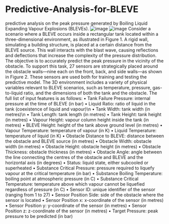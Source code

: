 # Predictive-Analysis-for-BLEVE
 predictive analysis on the peak pressure generated by Boiling Liquid Expanding Vapour Explosions (BLEVEs).
![image](https://github.com/user-attachments/assets/8536fc0c-9a4e-49a2-99b2-158ea149f6d0)
![image](https://github.com/user-attachments/assets/7e7c9b37-0e80-451e-b221-ea87624ec4d0)
Consider a scenario where a BLEVE occurs inside a rectangular tank located within a three-dimensional environment, as
illustrated in Figure 1. A rigid wall, simulating a building structure, is placed at a certain
distance from the BLEVE source. This wall interacts with the blast wave, causing reflections
and deflections that increase the complexity of the pressure distribution.
The objective is to accurately predict the peak pressure in the vicinity of the obstacle. To
support this task, 27 sensors are strategically placed around the obstacle walls—nine each
on the front, back, and side walls—as shown in Figure 2. These sensors are used both for
training and testing the predictive model.
The 3D environment includes a variety of physical variables relevant to BLEVE scenarios,
such as temperature, pressure, gas-to-liquid ratio, and the dimensions of both the tank and
the obstacle. The full list of input features is as follows:
• Tank Failure Pressure: internal pressure at the time of BLEVE (in bar)
• Liquid Ratio: ratio of liquid in the tank (coexistence of liquid and vapour)\n
• Tank Width: tank width (in metres)\n
• Tank Length: tank length (in metres)
• Tank Height: tank height (in metres)
• Vapour Height: vapour column height inside the tank (in metres)
• BLEVE Height: height of the tank above ground level (in metres)
• Vapour Temperature: temperature of vapour (in K)
• Liquid Temperature: temperature of liquid (in K)
• Obstacle Distance to BLEVE: distance between the obstacle and BLEVE source (in
metres)
• Obstacle Width: obstacle width (in metres)
• Obstacle Height: obstacle height (in metres)
• Obstacle Thickness: obstacle thickness (in metres)
• Obstacle Angle: angle between the line connecting the centres of the obstacle and
BLEVE and the horizontal axis (in degrees)
• Status: liquid state, either subcooled or superheated
• Substance Critical Pressure: pressure required to liquefy vapour at the critical
temperature (in bar)
• Substance Boiling Temperature: boiling point at atmospheric pressure (in C)
• Substance Critical Temperature: temperature above which vapour cannot be liquefied regardless of pressure (in C)
• Sensor ID: unique identifier of the sensor (ranging from 1 to 27)
• Sensor Position Side: side of the obstacle where the sensor is located
• Sensor Position x: x-coordinate of the sensor (in metres)
• Sensor Position y: y-coordinate of the sensor (in metres)
• Sensor Position z: z-coordinate of the sensor (in metres)
• Target Pressure: peak pressure to be predicted (in bar)
